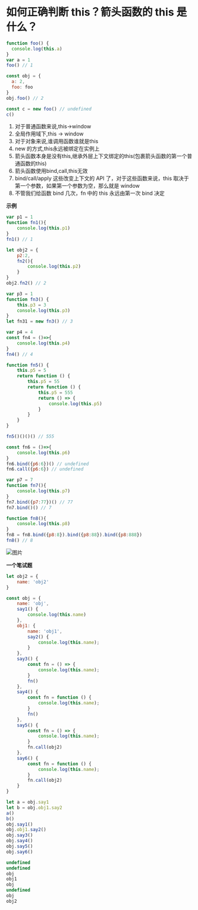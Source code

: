# 如何正确判断 this？箭头函数的 this 是什么？
```js
function foo() {
  console.log(this.a)
}
var a = 1
foo() // 1

const obj = {
  a: 2,
  foo: foo
}
obj.foo() // 2

const c = new foo() // undefined
c()
```
1. 对于普通函数来说,this->window
2. 全局作用域下,this -> window
3. 对于对象来说,谁调用函数谁就是this
4. new 的方式,this永远被绑定在实例上
5. 箭头函数本身是没有this,继承外层上下文绑定的this(包裹箭头函数的第一个普通函数的this)
6. 箭头函数使用bind,call,this无效
7. bind/call/apply 这些改变上下文的 API 了，对于这些函数来说，this 取决于第一个参数，如果第一个参数为空，那么就是 window
8. 不管我们给函数 bind 几次，fn 中的 this 永远由第一次 bind 决定

**示例**
```js
var p1 = 1
function fn1(){
    console.log(this.p1)
}
fn1() // 1

let obj2 = {
    p2:2,
    fn2(){
        console.log(this.p2)
    }
}
obj2.fn2() // 2

var p3 = 1
function fn3() {
    this.p3 = 3
    console.log(this.p3)
}
let fn31 = new fn3() // 3

var p4 = 4
const fn4 = ()=>{
    console.log(this.p4)
}
fn4() // 4

function fn5() {
    this.p5 = 5
    return function () {
        this.p5 = 55
        return function () {
            this.p5 = 555
            return () => {
                console.log(this.p5)
            }
        }
    }
}

fn5()()()() // 555

const fn6 = ()=>{
    console.log(this.p6)
}
fn6.bind({p6:6})() // undefined
fn6.call({p6:6}) // undefined

var p7 = 7
function fn7(){
    console.log(this.p7)
}
fn7.bind({p7:77})() // 77
fn7.bind()() // 7

function fn8(){
    console.log(this.p8)
}
fn8 = fn8.bind({p8:8}).bind({p8:88}).bind({p8:888})
fn8() // 8
```

![图片](http://img.cdn.sugarat.top/mdImg/MTU4MzgyNjg3NzI4Mw==583826877283)



**一个笔试题**
```js
let obj2 = {
    name: 'obj2'
}

const obj = {
    name: 'obj',
    say1() {
        console.log(this.name)
    },
    obj1: {
        name: 'obj1',
        say2() {
            console.log(this.name);
        }
    },
    say3() {
        const fn = () => {
            console.log(this.name);
        }
        fn()
    },
    say4() {
        const fn = function () {
            console.log(this.name);
        }
        fn()
    },
    say5() {
        const fn = () => {
            console.log(this.name);
        }
        fn.call(obj2)
    },
    say6() {
        const fn = function () {
            console.log(this.name);
        }
        fn.call(obj2)
    }
}

let a = obj.say1
let b = obj.obj1.say2
a() 
b()
obj.say1()
obj.obj1.say2()
obj.say3()
obj.say4()
obj.say5()
obj.say6()
```

<my-details>

```js
undefined
undefined
obj
obj1
obj
undefined
obj
obj2
```
</my-details>

<comment/>
<tongji/>